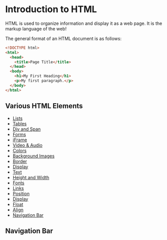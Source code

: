 # Introduction to HTML

HTML is used to organize information and display it as a web page. It is the markup language of the web!  
  
The general format of an HTML document is as follows:  
  
```html
<!DOCTYPE html>
<html>
  <head>
    <title>Page Title</title>
  </head>
  <body>
    <h1>My First Heading</h1>
    <p>My first paragraph.</p>
  </body>
</html>
```  
## Various HTML Elements
  - [Lists](./markdown/LISTS.md)
  - [Tables](./markdown/TABLES.md)
  - [Div and Span](./markdown/DIV_AND_SPAN.md)
  - [Forms](./markdown/FORMS.md)
  - [iFrame](./markdown/IFRAME.md)
  - [Video & Audio](./markdown/VIDEO_AND_AUDIO.md)
  - [Colors](./markdown/COLORS.md)
  - [Background Images](./markdown/BACKGROUND_IMAGES.md)
  - [Border](./markdown/BORDER.md)
  - [Display](./markdown/DISPLAY.md)
  - [Text](./markdown/TEXT.md)
  - [Height and Width](./markdown/HEIGHT_AND_WIDTH.md)
  - [Fonts](./markdown/FONTS.md)
  - [Links](./markdown/LINKS.md)
  - [Position](./markdown/POSITION.md)
  - [Display](./markdown/DISPLAY.md)
  - [Float](./markdown/FLOAT.md)
  - [Align](./markdown/ALIGN.md)
  - [Navigation Bar](./markdown/NAVIGATION_BAR.md)

## Navigation Bar
